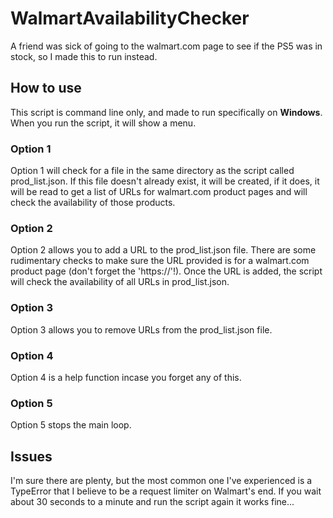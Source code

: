 # WalmartAvailabilityChecker
A friend was sick of going to the walmart.com page to see if the PS5 was in stock, so I made this to run instead.

## How to use
This script is command line only, and made to run specifically on **Windows**. When you run the script, it will show a menu.

### Option 1
Option 1 will check for a file in the same directory as the script called prod_list.json. If this file doesn't already exist, it will be created, if it does, it will be read to get a list of URLs for walmart.com product pages and will check the availability of those products.

### Option 2
Option 2 allows you to add a URL to the prod_list.json file. There are some rudimentary checks to make sure the URL provided is for a walmart.com product page (don't forget the 'https://'!). Once the URL is added, the script will check the availability of all URLs in prod_list.json.

### Option 3
Option 3 allows you to remove URLs from the prod_list.json file.

### Option 4
Option 4 is a help function incase you forget any of this.

### Option 5
Option 5 stops the main loop.

## Issues
I'm sure there are plenty, but the most common one I've experienced is a TypeError that I believe to be a request limiter on Walmart's end. If you wait about 30 seconds to a minute and run the script again it works fine...
